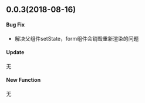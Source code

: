 ## 0.0.3(2018-08-16)

#### Bug Fix

- 解决父组件setState，form组件会销毁重新渲染的问题

#### Update

无

#### New Function

无